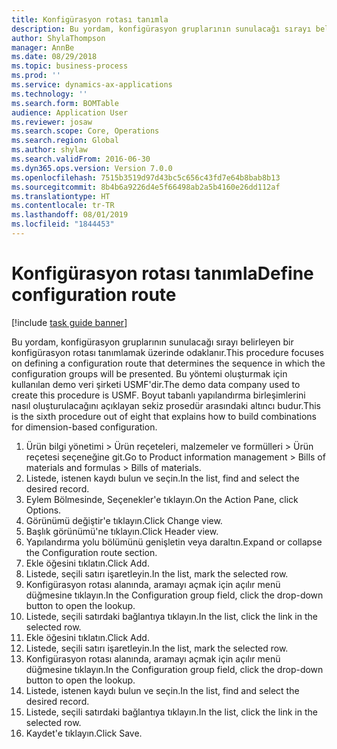 ```yaml
---
title: Konfigürasyon rotası tanımla
description: Bu yordam, konfigürasyon gruplarının sunulacağı sırayı belirleyen bir konfigürasyon rotası tanımlamak üzerinde odaklanır.
author: ShylaThompson
manager: AnnBe
ms.date: 08/29/2018
ms.topic: business-process
ms.prod: ''
ms.service: dynamics-ax-applications
ms.technology: ''
ms.search.form: BOMTable
audience: Application User
ms.reviewer: josaw
ms.search.scope: Core, Operations
ms.search.region: Global
ms.author: shylaw
ms.search.validFrom: 2016-06-30
ms.dyn365.ops.version: Version 7.0.0
ms.openlocfilehash: 7515b3519d97d43bc5c656c43fd7e64b8bab8b13
ms.sourcegitcommit: 8b4b6a9226d4e5f66498ab2a5b4160e26dd112af
ms.translationtype: HT
ms.contentlocale: tr-TR
ms.lasthandoff: 08/01/2019
ms.locfileid: "1844453"
---
```

# <a name="define-configuration-route"></a><span data-ttu-id="4a91c-103">Konfigürasyon rotası tanımla</span><span class="sxs-lookup"><span data-stu-id="4a91c-103">Define configuration route</span></span>

[!include [task guide banner](../../includes/task-guide-banner.md)]

<span data-ttu-id="4a91c-104">Bu yordam, konfigürasyon gruplarının sunulacağı sırayı belirleyen bir konfigürasyon rotası tanımlamak üzerinde odaklanır.</span><span class="sxs-lookup"><span data-stu-id="4a91c-104">This procedure focuses on defining a configuration route that determines the sequence in which the configuration groups will be presented.</span></span> <span data-ttu-id="4a91c-105">Bu yöntemi oluşturmak için kullanılan demo veri şirketi USMF'dir.</span><span class="sxs-lookup"><span data-stu-id="4a91c-105">The demo data company used to create this procedure is USMF.</span></span> <span data-ttu-id="4a91c-106">Boyut tabanlı yapılandırma birleşimlerini nasıl oluşturulacağını açıklayan sekiz prosedür arasındaki altıncı budur.</span><span class="sxs-lookup"><span data-stu-id="4a91c-106">This is the sixth procedure out of eight that explains how to build combinations for dimension-based configuration.</span></span>

1. <span data-ttu-id="4a91c-107">Ürün bilgi yönetimi > Ürün reçeteleri, malzemeler ve formülleri > Ürün reçetesi seçeneğine git.</span><span class="sxs-lookup"><span data-stu-id="4a91c-107">Go to Product information management > Bills of materials and formulas > Bills of materials.</span></span>
2. <span data-ttu-id="4a91c-108">Listede, istenen kaydı bulun ve seçin.</span><span class="sxs-lookup"><span data-stu-id="4a91c-108">In the list, find and select the desired record.</span></span>
3. <span data-ttu-id="4a91c-109">Eylem Bölmesinde, Seçenekler'e tıklayın.</span><span class="sxs-lookup"><span data-stu-id="4a91c-109">On the Action Pane, click Options.</span></span>
4. <span data-ttu-id="4a91c-110">Görünümü değiştir'e tıklayın.</span><span class="sxs-lookup"><span data-stu-id="4a91c-110">Click Change view.</span></span>
5. <span data-ttu-id="4a91c-111">Başlık görünümü'ne tıklayın.</span><span class="sxs-lookup"><span data-stu-id="4a91c-111">Click Header view.</span></span>
6. <span data-ttu-id="4a91c-112">Yapılandırma yolu bölümünü genişletin veya daraltın.</span><span class="sxs-lookup"><span data-stu-id="4a91c-112">Expand or collapse the Configuration route section.</span></span>
7. <span data-ttu-id="4a91c-113">Ekle öğesini tıklatın.</span><span class="sxs-lookup"><span data-stu-id="4a91c-113">Click Add.</span></span>
8. <span data-ttu-id="4a91c-114">Listede, seçili satırı işaretleyin.</span><span class="sxs-lookup"><span data-stu-id="4a91c-114">In the list, mark the selected row.</span></span>
9. <span data-ttu-id="4a91c-115">Konfigürasyon rotası alanında, aramayı açmak için açılır menü düğmesine tıklayın.</span><span class="sxs-lookup"><span data-stu-id="4a91c-115">In the Configuration group field, click the drop-down button to open the lookup.</span></span>
10. <span data-ttu-id="4a91c-116">Listede, seçili satırdaki bağlantıya tıklayın.</span><span class="sxs-lookup"><span data-stu-id="4a91c-116">In the list, click the link in the selected row.</span></span>
11. <span data-ttu-id="4a91c-117">Ekle öğesini tıklatın.</span><span class="sxs-lookup"><span data-stu-id="4a91c-117">Click Add.</span></span>
12. <span data-ttu-id="4a91c-118">Listede, seçili satırı işaretleyin.</span><span class="sxs-lookup"><span data-stu-id="4a91c-118">In the list, mark the selected row.</span></span>
13. <span data-ttu-id="4a91c-119">Konfigürasyon rotası alanında, aramayı açmak için açılır menü düğmesine tıklayın.</span><span class="sxs-lookup"><span data-stu-id="4a91c-119">In the Configuration group field, click the drop-down button to open the lookup.</span></span>
14. <span data-ttu-id="4a91c-120">Listede, istenen kaydı bulun ve seçin.</span><span class="sxs-lookup"><span data-stu-id="4a91c-120">In the list, find and select the desired record.</span></span>
15. <span data-ttu-id="4a91c-121">Listede, seçili satırdaki bağlantıya tıklayın.</span><span class="sxs-lookup"><span data-stu-id="4a91c-121">In the list, click the link in the selected row.</span></span>
16. <span data-ttu-id="4a91c-122">Kaydet'e tıklayın.</span><span class="sxs-lookup"><span data-stu-id="4a91c-122">Click Save.</span></span>


